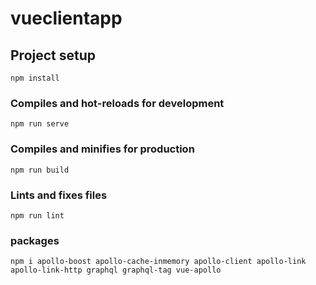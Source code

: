 # vueclientapp

## Project setup
```
npm install
```

### Compiles and hot-reloads for development
```
npm run serve
```

### Compiles and minifies for production
```
npm run build
```

### Lints and fixes files
```
npm run lint
```

### packages
```
npm i apollo-boost apollo-cache-inmemory apollo-client apollo-link apollo-link-http graphql graphql-tag vue-apollo
```
